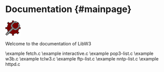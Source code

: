 # Documentation {#mainpage}

![Logo](w3.png)

Welcome to the documentation of LibW3

\example fetch.c
\example interactive.c
\example pop3-list.c
\example w3b.c
\example tclw3.c
\example ftp-list.c
\example nntp-list.c
\example httpd.c
